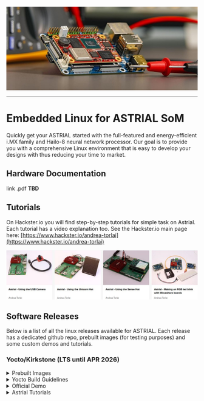<p align="center">
  <img src="astrial_small.jpg"/>
</p>

----

# Embedded Linux for ASTRIAL SoM 
Quickly get your ASTRIAL started with the full-featured and energy-efficient i.MX family and Hailo-8 neural network processor. Our goal is to provide you with a comprehensive Linux environment that is easy to develop your designs with thus reducing your time to market.

## Hardware Documentation
link .pdf **TBD**  

## Tutorials
On Hackster.io you will find step-by-step tutorials for simple task on Astrial. Each tutorial has a video explanation too. See the Hackster.io main page here: [https://www.hackster.io/andrea-torlai](https://www.hackster.io/andrea-torlai)


  [<img src="astrial_hackster.jpg"/>](https://www.hackster.io/andrea-torlai)


## Software Releases
Below is a list of all the linux releases available for ASTRIAL. Each release has a dedicated github repo, prebuilt images (for testing purposes) and some custom demos and tutorials.
### Yocto/Kirkstone (LTS until APR 2026)

<details>
<summary>Prebuilt Images </summary>
download link **TBD**  
  
See the detail howto on Hackster.io bringup:
  
[Bringup Guidelines](https://www.hackster.io/andrea-torlai/astrial-bringup-guidelines-6f8423)  

Use our prebuilt images for a quick jumpstart of your system.  

_DISCLAMER: prebuilt images are provided for testing purpose only, not intended for final production_.
</details>

<details>
<summary>Yocto Build Guidelines</summary>
If you want to build an customize your yocto/linux build see the details on page: 

[astrial meta layer](https://github.com/System-Electronics/meta-sysele-nxp-5.15.71).
</details>

<details>
<summary>Official Demo</summary>
The Astrial official demo for Embedded World 2024 is a gesture control for a robotic arm.
here is the video on youtube:

[https://www.youtube.com/watch?v=RwSaMLdL3Fw](https://www.youtube.com/watch?v=RwSaMLdL3Fw)

[<img src="astrial_robot-arm_demo_001.jpg"/>](https://www.youtube.com/watch?v=RwSaMLdL3Fw)

If you want to learn how to replicate our official demo see instructions here: [astrial dobot demo](https://github.com/System-Electronics/astrial_dobot_demo_ew2024).
</details>

<details>
<summary>Astrial Tutorials</summary>
If you want to learn how to run our tutorials, please see instructions at the link: 

[astrial tutorials](https://github.com/System-Electronics/astrial_tutorials)

</details>
